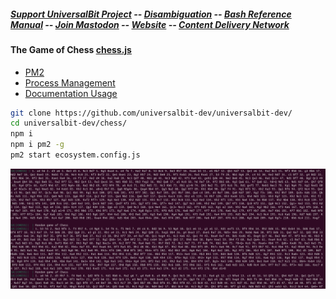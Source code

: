 ##### [Support UniversalBit Project](https://github.com/universalbit-dev/universalbit-dev/tree/main/support) -- [Disambiguation](https://en.wikipedia.org/wiki/Wikipedia:Disambiguation) -- [Bash Reference Manual](https://www.gnu.org/software/bash/manual/html_node/index.html) -- [Join Mastodon](https://mastodon.social/invite/wTHp2hSD) -- [Website](https://www.universalbit.it/) -- [Content Delivery Network](https://universalbitcdn.it/)

#### The Game of Chess   [chess.js](https://www.npmjs.com/package/chess.js)

* [PM2](https://www.npmjs.com/package/pm2)
* [Process Management](https://pm2.io/docs/runtime/guide/process-management/)
* [Documentation Usage](https://pm2.keymetrics.io/docs/usage/process-management/)

```bash
git clone https://github.com/universalbit-dev/universalbit-dev/
cd universalbit-dev/chess/
npm i
npm i pm2 -g
pm2 start ecosystem.config.js
```
<img src="https://github.com/universalbit-dev/universalbit-dev/blob/main/chess/images/random_chess.png" width="auto"></img>

